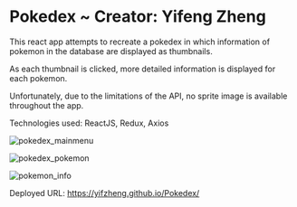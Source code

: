 # Pokedex ~ Creator: Yifeng Zheng

This react app attempts to recreate a pokedex in which information of pokemon in the database are displayed as thumbnails.

As each thumbnail is clicked, more detailed information is displayed for each pokemon.

Unfortunately, due to the limitations of the API, no sprite image is available throughout the app.

Technologies used: ReactJS, Redux, Axios

![pokedex_mainmenu](https://user-images.githubusercontent.com/70163313/182718457-32cda28c-febf-4360-a9d3-eea2a10f21ca.png)

![pokedex_pokemon](https://user-images.githubusercontent.com/70163313/182718483-d798558a-20cc-40f3-9fda-a710aed34e36.png)

![pokemon_info](https://user-images.githubusercontent.com/70163313/182718491-719344ac-5ee2-4bd6-b592-5d2e79705a6b.png)

Deployed URL: https://yifzheng.github.io/Pokedex/
